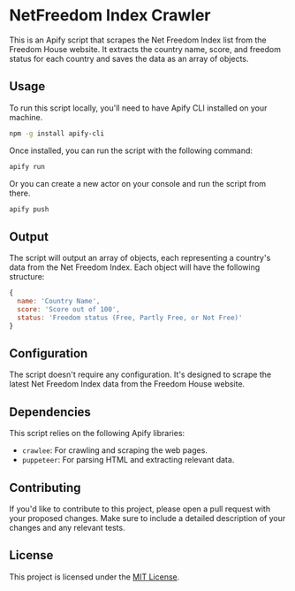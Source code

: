 # NetFreedom Index Crawler

This is an Apify script that scrapes the Net Freedom Index list from the Freedom House website. It extracts the country name, score, and freedom status for each country and saves the data as an array of objects.

## Usage

To run this script locally, you'll need to have Apify CLI installed on your machine.
```bash
npm -g install apify-cli
```

Once installed, you can run the script with the following command:

```bash
apify run
```

Or you can create a new actor on your console and run the script from there.

```bash
apify push
```

## Output

The script will output an array of objects, each representing a country's data from the Net Freedom Index. Each object will have the following structure:

```javascript
{
  name: 'Country Name',
  score: 'Score out of 100',
  status: 'Freedom status (Free, Partly Free, or Not Free)'
}
```

## Configuration

The script doesn't require any configuration. It's designed to scrape the latest Net Freedom Index data from the Freedom House website.

## Dependencies

This script relies on the following Apify libraries:

- `crawlee`: For crawling and scraping the web pages.
- `puppeteer`: For parsing HTML and extracting relevant data.

## Contributing

If you'd like to contribute to this project, please open a pull request with your proposed changes. Make sure to include a detailed description of your changes and any relevant tests.

## License

This project is licensed under the [MIT License](LICENSE).